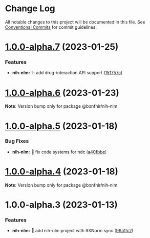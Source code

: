 # Change Log

All notable changes to this project will be documented in this file.
See [Conventional Commits](https://conventionalcommits.org) for commit guidelines.

# [1.0.0-alpha.7](https://github.com/bonfhir/bonfhir/compare/@bonfhir/nih-nlm@1.0.0-alpha.6...@bonfhir/nih-nlm@1.0.0-alpha.7) (2023-01-25)


### Features

* **nih-nlm:** :sparkles: add drug-interaction API support ([151757c](https://github.com/bonfhir/bonfhir/commit/151757c71f3c073d50f1fc2f1013bedfc9471436))





# [1.0.0-alpha.6](https://github.com/bonfhir/bonfhir/compare/@bonfhir/nih-nlm@1.0.0-alpha.5...@bonfhir/nih-nlm@1.0.0-alpha.6) (2023-01-23)

**Note:** Version bump only for package @bonfhir/nih-nlm





# [1.0.0-alpha.5](https://github.com/bonfhir/bonfhir/compare/@bonfhir/nih-nlm@1.0.0-alpha.4...@bonfhir/nih-nlm@1.0.0-alpha.5) (2023-01-18)


### Bug Fixes

* **nih-nlm:** :bug: fix code systems for ndc ([a40fbbe](https://github.com/bonfhir/bonfhir/commit/a40fbbed01d9c6bbff9915dcde22860397f019ee))





# [1.0.0-alpha.4](https://github.com/bonfhir/bonfhir/compare/@bonfhir/nih-nlm@1.0.0-alpha.3...@bonfhir/nih-nlm@1.0.0-alpha.4) (2023-01-18)

**Note:** Version bump only for package @bonfhir/nih-nlm





# 1.0.0-alpha.3 (2023-01-13)


### Features

* **nih-nlm:** :tada: add nih-nlm project with RXNorm sync ([99a1fc2](https://github.com/bonfhir/bonfhir/commit/99a1fc21f4dc4c35e7ae7fab1dbc5a3726da3494))

